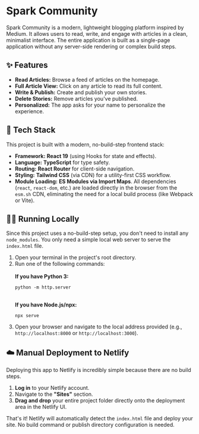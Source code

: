 <h1>Spark Community</h1>

<p>
  Spark Community is a modern, lightweight blogging platform inspired by Medium. It allows users to read, write, and engage with articles in a clean, minimalist interface. The entire application is built as a single-page application without any server-side rendering or complex build steps.
</p>

<h2>✨ Features</h2>
<ul>
  <li><b>Read Articles:</b> Browse a feed of articles on the homepage.</li>
  <li><b>Full Article View:</b> Click on any article to read its full content.</li>
  <li><b>Write & Publish:</b> Create and publish your own stories.</li>
  <li><b>Delete Stories:</b> Remove articles you've published.</li>
  <li><b>Personalized:</b> The app asks for your name to personalize the experience.</li>
</ul>

<h2>🚀 Tech Stack</h2>
<p>
  This project is built with a modern, no-build-step frontend stack:
</p>
<ul>
  <li><b>Framework:</b> <b>React 19</b> (using Hooks for state and effects).</li>
  <li><b>Language:</b> <b>TypeScript</b> for type safety.</li>
  <li><b>Routing:</b> <b>React Router</b> for client-side navigation.</li>
  <li><b>Styling:</b> <b>Tailwind CSS</b> (via CDN) for a utility-first CSS workflow.</li>
  <li><b>Module Loading:</b> <b>ES Modules via Import Maps</b>. All dependencies (<code>react</code>, <code>react-dom</code>, etc.) are loaded directly in the browser from the <code>esm.sh</code> CDN, eliminating the need for a local build process (like Webpack or Vite).</li>
</ul>

<h2>🏃‍♂️ Running Locally</h2>
<p>
  Since this project uses a no-build-step setup, you don't need to install any <code>node_modules</code>. You only need a simple local web server to serve the <code>index.html</code> file.
</p>
<ol>
  <li>Open your terminal in the project's root directory.</li>
  <li>Run one of the following commands:
    <br/><br/>
    <b>If you have Python 3:</b>
    <pre><code>python -m http.server</code></pre>
    <br/>
    <b>If you have Node.js/npx:</b>
    <pre><code>npx serve</code></pre>
  </li>
  <li>Open your browser and navigate to the local address provided (e.g., <code>http://localhost:8000</code> or <code>http://localhost:3000</code>).</li>
</ol>

<h2>☁️ Manual Deployment to Netlify</h2>
<p>
  Deploying this app to Netlify is incredibly simple because there are no build steps.
</p>
<ol>
  <li><b>Log in</b> to your Netlify account.</li>
  <li>Navigate to the <b>"Sites"</b> section.</li>
  <li><b>Drag and drop</b> your entire project folder directly onto the deployment area in the Netlify UI.</li>
</ol>
<p>
  That's it! Netlify will automatically detect the <code>index.html</code> file and deploy your site. No build command or publish directory configuration is needed.
</p>
